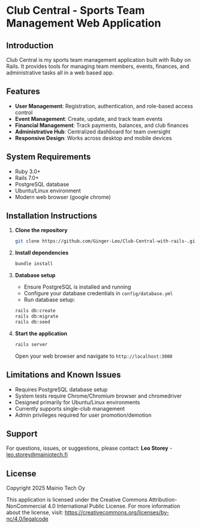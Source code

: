 # Club Central - Sports Team Management Web Application

## Introduction
Club Central is my sports team management application built with Ruby on Rails. It provides tools for managing team members, events, finances, and administrative tasks all in a web based app.

## Features
- **User Management**: Registration, authentication, and role-based access control
- **Event Management**: Create, update, and track team events
- **Financial Management**: Track payments, balances, and club finances
- **Administrative Hub**: Centralized dashboard for team oversight
- **Responsive Design**: Works across desktop and mobile devices

## System Requirements
- Ruby 3.0+ 
- Rails 7.0+
- PostgreSQL database
- Ubuntu/Linux environment
- Modern web browser (google chrome)

## Installation Instructions

1. **Clone the repository**
   ```bash
   git clone https://github.com/Ginger-Leo/Club-Central-with-rails-.git
   ```

2. **Install dependencies**
   ```bash
   bundle install
   ```

3. **Database setup**
   - Ensure PostgreSQL is installed and running
   - Configure your database credentials in `config/database.yml`
   - Run database setup:
   ```bash
   rails db:create
   rails db:migrate
   rails db:seed
   ```

4. **Start the application**
   ```bash
   rails server
   ```
   Open your web browser and navigate to `http://localhost:3000`



## Limitations and Known Issues
- Requires PostgreSQL database setup
- System tests require Chrome/Chromium browser and chromedriver
- Designed primarily for Ubuntu/Linux environments
- Currently supports single-club management
- Admin privileges required for user promotion/demotion

## Support
For questions, issues, or suggestions, please contact:
**Leo Storey** - [leo.storey@mainiotech.fi](mailto:leo.storey@mainiotech.fi)

## License
Copyright 2025 Mainio Tech Oy

This application is licensed under the Creative Commons Attribution-NonCommercial 4.0 International Public License. For more information about the license, visit: https://creativecommons.org/licenses/by-nc/4.0/legalcode